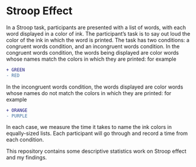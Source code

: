 # Stroop Effect

In a Stroop task, participants are presented with a list of words, with each word displayed in a color of ink. The participant’s task is to say out loud the color of the ink in which the word is printed. The task has two conditions: a congruent words condition, and an incongruent words condition. In the congruent words condition, the words being displayed are color words whose names match the colors in which they are printed: for example

```diff
+ GREEN
- RED
```

In the incongruent words condition, the words displayed are color words whose names do not match the colors in which they are printed: for example

```diff
+ ORANGE
- PURPLE
```

In each case, we measure the time it takes to name the ink colors in equally-sized lists. Each participant will go through and record a time from each condition.

This repository contains some descriptive statistics work on Stroop effect and my findings.
